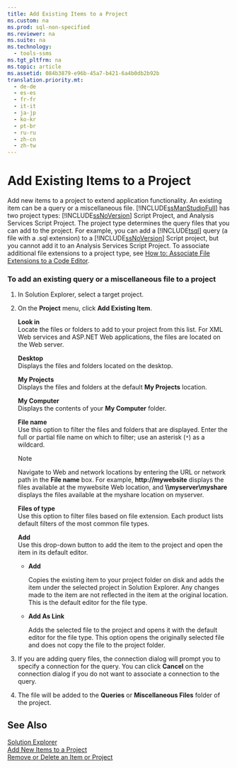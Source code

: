 ```yaml
---
title: Add Existing Items to a Project
ms.custom: na
ms.prod: sql-non-specified
ms.reviewer: na
ms.suite: na
ms.technology: 
  - tools-ssms
ms.tgt_pltfrm: na
ms.topic: article
ms.assetid: 084b3879-e96b-45a7-b421-6a4b0db2b92b
translation.priority.mt: 
  - de-de
  - es-es
  - fr-fr
  - it-it
  - ja-jp
  - ko-kr
  - pt-br
  - ru-ru
  - zh-cn
  - zh-tw
---
```

# Add Existing Items to a Project
Add new items to a project to extend application functionality. An existing item can be a query or a miscellaneous file. [!INCLUDE[ssManStudioFull](../content/includes/ssManStudioFull_md.md)] has two project types: [!INCLUDE[ssNoVersion](../content/includes/ssNoVersion_md.md)] Script Project, and Analysis Services Script Project. The project type determines the query files that you can add to the project. For example, you can add a [!INCLUDE[tsql](../content/includes/tsql_md.md)] query (a file with a .sql extension) to a [!INCLUDE[ssNoVersion](../content/includes/ssNoVersion_md.md)] Script project, but you cannot add it to an Analysis Services Script Project. To associate additional file extensions to a project type, see [How to: Associate File Extensions to a Code Editor](assetId:///193630f4-93de-4950-8f36-68702531f925).  
  
### To add an existing query or a miscellaneous file to a project  
  
1.  In Solution Explorer, select a target project.  
  
2.  On the **Project** menu, click **Add Existing Item**.  
  
    **Look in**  
    Locate the files or folders to add to your project from this list. For XML Web services and ASP.NET Web applications, the files are located on the Web server.  
  
    **Desktop**  
    Displays the files and folders located on the desktop.  
  
    **My Projects**  
    Displays the files and folders at the default **My Projects** location.  
  
    **My Computer**  
    Displays the contents of your **My Computer** folder.  
  
    **File name**  
    Use this option to filter the files and folders that are displayed. Enter the full or partial file name on which to filter; use an asterisk (`*`) as a wildcard.  
  
    > [!NOTE]  
    > Navigate to Web and network locations by entering the URL or network path in the **File name** box. For example, **http:\/\/mywebsite** displays the files available at the mywebsite Web location, and **\\\\myserver\\myshare** displays the files available at the myshare location on myserver.  
  
    **Files of type**  
    Use this option to filter files based on file extension. Each product lists default filters of the most common file types.  
  
    **Add**  
    Use this drop\-down button to add the item to the project and open the item in its default editor.  
  
    -   **Add**  
  
        Copies the existing item to your project folder on disk and adds the item under the selected project in Solution Explorer. Any changes made to the item are not reflected in the item at the original location. This is the default editor for the file type.  
  
    -   **Add As Link**  
  
        Adds the selected file to the project and opens it with the default editor for the file type. This option opens the originally selected file and does not copy the file to the project folder.  
  
3.  If you are adding query files, the connection dialog will prompt you to specify a connection for the query. You can click **Cancel** on the connection dialog if you do not want to associate a connection to the query.  
  
4.  The file will be added to the **Queries** or **Miscellaneous Files** folder of the project.  
  
## See Also  
[Solution Explorer](../content/Solution-Explorer.md)  
[Add New Items to a Project](../content/Add-New-Items-to-a-Project.md)  
[Remove or Delete an Item or Project](../content/Remove-or-Delete-an-Item-or-Project.md)  
  
